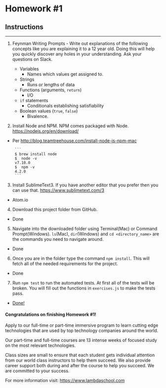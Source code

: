 # Homework #1

## Instructions
---
1. Feynman Writing Prompts - Write out explanations of the following concepts like you are explaining it to a 12 year old.  Doing this will help you quickly discover any holes in your understanding.  Ask your questions on Slack.

	* Variables  
		- Names which values get assigned to.  
	* Strings  
		- Runs or lengths of data  
	* Functions (arguments, `return`)  
		- I/O  
	* `if` statements  
		- Conditionals establishing satisfiability  
	* Boolean values (`true`, `false`)  
		- Bivalence.  

2. Install Node and NPM.  NPM comes packaged with Node. https://nodejs.org/en/download/
 - Per http://blog.teamtreehouse.com/install-node-js-npm-mac

		```
		$ brew install node
		$  node -v
		v7.10.0
		$  npm -v
		4.2.0
		```

3. Install SublimeText3.  If you have another editor that you prefer then you can use that. https://www.sublimetext.com/3
 - Atom.io

4. Download this project folder from GitHub.
 - Done

5. Navigate into the downloaded folder using Terminal(Mac) or Command Prompt(Windows).  `ls`(Mac), `dir`(Windows) and `cd <directory_name>` are the commands you need to navigate around.
 - Done

6. Once you are in the folder type the command `npm install`.  This will fetch all of the needed requirements for the project.
 - Done

7. Run `npm test` to run the automated tests.  At first all of the tests will be broken.  You will fill out the functions in `exercises.js` to make the tests pass.
 - [Done!](exercises.js)



#### Congratulations on finishing Homework #1!
Apply to our full-time or part-time immersive program to learn cutting edge technologies that are used by top technology companies around the world.

Our part-time and full-time courses are 13 intense weeks of focused study on the most relevant technologies.  

Class sizes are small to ensure that each student gets individual attention from our world class instructors to help them succeed.  We also provide career support both during and after the course to help you succeed.  We are committed to your success.

For more information visit: https://www.lambdaschool.com
